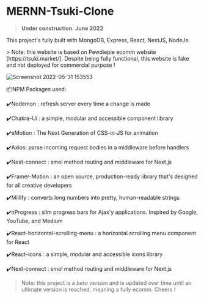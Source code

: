 # MERNN-Tsuki-Clone
> **Under construction**: **June 2022** 
<p>This project's fully built with MongoDB, Express, React, NextJS, NodeJs</p>
> Note: this website is based on Pewdiepie ecomm website [https://tsuki.market/]. Despite being fully functional, this website is fake and not deployed for commercial purpose ! 

![Screenshot 2022-05-31 153553](https://user-images.githubusercontent.com/98230162/171385207-76e0e835-f44c-4284-b01b-7e328bcb8f7d.jpg)

<p>📦NPM Packages used:</p>
<p>✔️Nodemon : refresh server every time a change is made</p>
<p>✔️Chakra-Ui : a simple, modular and accessible component library</p>
<p>✔️eMotion : The Next Generation of CSS-in-JS for animation</p>
<p>✔️Axios: parse incoming request bodies in a middleware before handlers</p>
<p>✔️Next-connect : smol method routing and middleware for Next.js</p>
<p>✔️Framer-Motion : an open source, production-ready library that's designed for all creative developers</p>
<p>✔️Millify : converts long numbers into pretty, human-readable strings</p>
<p>✔️nProgress : slim progress bars for Ajax'y applications. Inspired by Google, YouTube, and Medium</p>
<p>✔️React-horizontal-scrolling-menu : a horizontal scrolling menu component for React</p>
<p>✔️React-icons : a simple, modular and accessible icons library </p>
<p>✔️Next-connect : smol method routing and middleware for Next.js </p>

> Note: this project is a *beta version* and is updated over time until an ultimate version is reached, meaning a fully ecomm.
Cheers !
